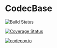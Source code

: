# CodecBase

[![Build Status](https://travis-ci.org/bicycle1885/CodecBase.jl.svg?branch=master)](https://travis-ci.org/bicycle1885/CodecBase.jl)

[![Coverage Status](https://coveralls.io/repos/bicycle1885/CodecBase.jl/badge.svg?branch=master&service=github)](https://coveralls.io/github/bicycle1885/CodecBase.jl?branch=master)

[![codecov.io](http://codecov.io/github/bicycle1885/CodecBase.jl/coverage.svg?branch=master)](http://codecov.io/github/bicycle1885/CodecBase.jl?branch=master)
